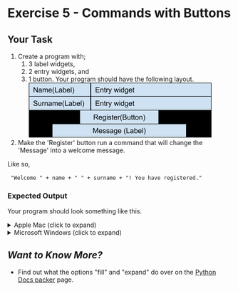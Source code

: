 # Exercise 5 - Commands with Buttons

## Your Task
1. Create a program with;
   1. 3 label widgets,
   2. 2 entry widgets, and
   3. 1 button.
Your program should have the following layout.
![](example.bmp)
2. Make the 'Register' button run a command that will change the 'Message' into a welcome message.

Like so,
```
 "Welcome " + name + " " + surname + "! You have registered."
```

### Expected Output
Your program should look something like this.
<details>
    <summary>Apple Mac (click to expand)</summary>

![](expected_output_mac.png)
</details>

<details>
    <summary>Microsoft Windows (click to expand)</summary>

![](expected_output_win.png)
</details>

## _Want to Know More?_
- Find out what the options "fill" and "expand" do over on the [Python Docs packer](https://docs.python.org/3/library/tkinter.html#packer-options) page.
